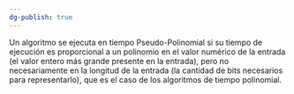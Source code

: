 ```yaml
---
dg-publish: true
---
```


Un algoritmo se ejecuta en tiempo Pseudo-Polinomial si su tiempo de ejecución es proporcional a un polinomio en el valor numérico de la entrada (el valor entero más grande presente en la entrada), pero no necesariamente en la longitud de la entrada (la cantidad de bits necesarios para representarlo), que es el caso de los algoritmos de tiempo polinomial.